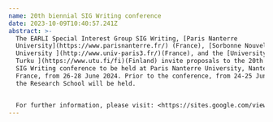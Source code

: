 ```yaml
---
name: 20th biennial SIG Writing conference
date: 2023-10-09T10:40:57.241Z
abstract: >-
  The EARLI Special Interest Group SIG Writing, [Paris Nanterre
  University](https://www.parisnanterre.fr/) (France), [Sorbonne Nouvelle
  University ](http://www.univ-paris3.fr/)(France), and the [University of
  Turku ](https://www.utu.fi/fi)(Finland) invite proposals to the 20th biennial
  SIG Writing conference to be held at Paris Nanterre University, Nanterre,
  France, from 26-28 June 2024. Prior to the conference, from 24-25 June 2024,
  the Research School will be held.


  For further information, please visit: <https://sites.google.com/view/sig-writing-2024/conference-home?authuser=0>
---
```

